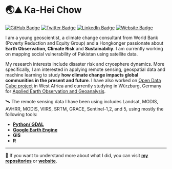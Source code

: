 # 🌏⛰️ Ka-Hei Chow

[![GitHub Badge](https://img.shields.io/github/followers/pinkychow1010?style=social)](https://github.com/pinkychow1010?tab=followers)
[![Twitter Badge](https://img.shields.io/twitter/follow/pinkychow1010?style=social)](https://twitter.com/pinkychow1010)
[![LinkedIn Badge](https://img.shields.io/badge/My-LinkedIn-blue)](https://www.linkedin.com/in/pinkychow1010)
[![Website Badge](https://img.shields.io/badge/My-Website-orange)](https://pinkychow1010.github.io/)

I am a young geoscientist, a climate change consultant from World Bank (Poverty Reduction and Equity Group) and a Hongkonger passionate about **Earth Observation, Climate Risk** and **Sustainabiliy**. I am currently working on mapping social vulnerability of Pakistan using satellite data.

My research interests include disaster risk and cryosphere dynamics. More specifically, I am interested in applying remote sensing, geospatial data and machine learning to study **how climate change impacts global communities in the present and future**. I have also worked on [Open Data Cube project](https://datacube.remote-sensing.org/) in West Africa and currently studying in Würzburg, Germany for [Applied Earth Observation and Geoanalysis](http://eagle-science.org/about/).

🛰️ The remote sensing data I have been using includes Landsat, MODIS, AVHRR, MODIS, VIIRS, SRTM, GRACE, Sentinel-1,2, and 5, using mostly the following tools:

* [**Python/ GDAL**](https://pinkychow1010.github.io/data-science.html)
* [**Google Earth Engine**](https://pinkychow1010.users.earthengine.app/)
* **GIS**
* **R**

***

🌱 If you want to understand more about what I did, you can visit [**my repositories**](https://github.com/pinkychow1010?tab=repositories) or [**website**](https://pinkychow1010.github.io/).


<!--
**pinkychow1010/pinkychow1010** is a ✨ _special_ ✨ repository because its `README.md` (this file) appears on your GitHub profile.

Here are some ideas to get you started:

- 🔭 I’m currently working on ...
- 🌱 I’m currently learning ...
- 👯 I’m looking to collaborate on ...
- 🤔 I’m looking for help with ...
- 💬 Ask me about ...
- 📫 How to reach me: ...
- 😄 Pronouns: ...
- ⚡ Fun fact: ...
-->
